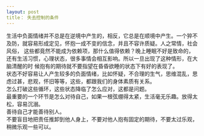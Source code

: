 ```yaml
---
layout: post
title： 失去控制的条件
---
```

生活中负面情绪并不总是在逆境中产生的，相反，它总是在顺境中产生。一个猝不及防，就容易形成定见，怀抱一成不变的信念，并且不容许质疑。人之常情，社会风俗，
这些都竟然不能成为依赖项，那什么值得依赖？晚上睡眠不好是致命的，还有生活习惯，心理状态，很多事情会相互影响。所以一旦出现了这种情形，在大脑清醒的时
候抱有的期待就不要指望在昏昏欲睡的状态下有好的表现了。  
状态不好容易让人产生较多的负面情绪，比如怀疑，不合理的生气，思维混乱，思虑过甚，悲观，怀旧等等，这些，都跟我们的身体素质有关系。  
怎么打破这些循环，这些状态降临了怎么应对，这都是问题。  
最重要的一个环节是怎么对待自己，如果一根弦绷得太紧，生活毫无乐趣。放得太松，容易沉溺。  
善待自己才能善待别人。  
不要盲目地把责任推卸到他人身上，不要对他人抱有固定的期待，不要太过乐观，稍微乐观一些可以。

